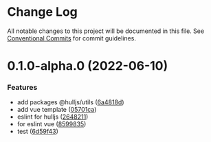 # Change Log

All notable changes to this project will be documented in this file.
See [Conventional Commits](https://conventionalcommits.org) for commit guidelines.

<a name="0.1.0-alpha.0"></a>
# 0.1.0-alpha.0 (2022-06-10)


### Features

* add packages @hulljs/utils ([6a4818d](https://github.com/projects/luoguoxiong/repos/hulljs/commits/6a4818d))
* add vue template ([05701ca](https://github.com/projects/luoguoxiong/repos/hulljs/commits/05701ca))
* eslint for hulljs ([2648211](https://github.com/projects/luoguoxiong/repos/hulljs/commits/2648211))
* for eslint vue ([8599835](https://github.com/projects/luoguoxiong/repos/hulljs/commits/8599835))
* test ([6d59f43](https://github.com/projects/luoguoxiong/repos/hulljs/commits/6d59f43))
